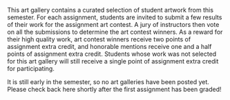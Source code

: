 This art gallery contains a curated selection of student artwork from this semester. For each assignment, students are invited to submit a few results of their work for the assignment art contest. A jury of instructors then vote on all the submissions to determine the art contest winners. As a reward for their high quality work, art contest winners receive two points of assignment extra credit, and honorable mentions receive one and a half points of assignment extra credit. Students whose work was not selected for this art gallery will still receive a single point of assignment extra credit for participating.

It is still early in the semester, so no art galleries have been posted yet. Please check back here shortly after the first assignment has been graded!

<div><galleries></galleries></div>
